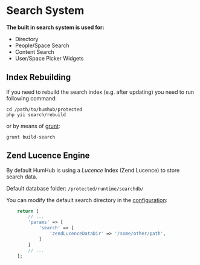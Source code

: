 Search System
=============

**The built in search system is used for:**
- Directory
- People/Space Search
- Content Search
- User/Space Picker Widgets


Index Rebuilding
----------------

If you need to rebuild the search index (e.g. after updating) you need to run following command:

```
cd /path/to/humhub/protected
php yii search/rebuild
```

or by means of [grunt](../developer/build.md):

```
grunt build-search
```

Zend Lucence Engine
--------------------

By default HumHub is using a *Lucence* Index (Zend Lucence) to store search data.

Default database folder: `/protected/runtime/searchdb/`

You can modify the default search directory in the [configuration](advanced-configuration.md):

```php
    return [
        // ...
        'params' => [
            'search' => [
                'zendLucenceDataDir' => '/some/other/path',
            ]
        ]
        // ...
    ];
```